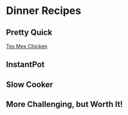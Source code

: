 # Dinner Recipes

## Pretty Quick
[Tex Mex Chicken](texmexchicken.html)

## InstantPot

## Slow Cooker

## More Challenging, but Worth It!